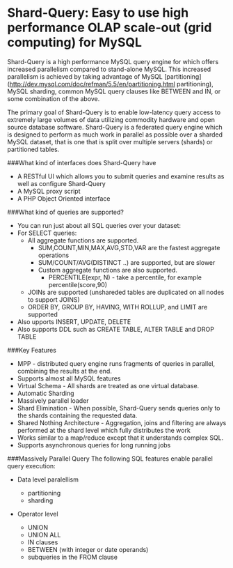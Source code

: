 Shard-Query: Easy to use high performance OLAP scale-out (grid computing) for MySQL
==
Shard-Query is a high performance MySQL query engine for which offers increased parallelism compared to stand-alone MySQL.  This increased parallelism is achieved by taking advantage of MySQL [partitioning](http://dev.mysql.com/doc/refman/5.5/en/partitioning.html partitioning), MySQL sharding, common MySQL query clauses like BETWEEN and IN, or some combination of the above.  

The primary goal of Shard-Query is to enable low-latency query access to extremely large volumes of data utilizing commodity hardware and open source database software.  Shard-Query is a federated query engine which is designed to perform as much work in parallel as possible over a sharded MySQL dataset, that is one that is split over multiple servers (shards) or partitioned tables.

###What kind of interfaces does Shard-Query have
  * A RESTful UI which allows you to submit queries and examine results as well as configure Shard-Query
  * A MySQL proxy script
  * A PHP Object Oriented interface

###What kind of queries are supported?
  * You can run just about all SQL queries over your dataset: 
  * For SELECT queries: 
    * All aggregate functions are supported.
      * SUM,COUNT,MIN,MAX,AVG,STD,VAR are the fastest aggregate operations
      * SUM/COUNT/AVG(DISTINCT ..) are supported, but are slower
      * Custom aggregate functions are also supported.
        * PERCENTILE(expr, N) - take a percentile, for example percentile(score,90)
    * JOINs are supported (unshareded tables are duplicated on all nodes to support JOINS)
    * ORDER BY, GROUP BY, HAVING, WITH ROLLUP, and LIMIT are supported
  * Also upports INSERT, UPDATE, DELETE 
  * Also supports DDL such as CREATE TABLE, ALTER TABLE and DROP TABLE

###Key Features
  * MPP - distributed query engine runs fragments of queries in parallel, combining the results at the end.  
  * Supports almost all MySQL features 
  * Virtual Schema - All shards are treated as one virtual database. 
  * Automatic Sharding
  * Massively parallel loader
  * Shard Elimination - When possible, Shard-Query sends queries only to the shards containing the requested data. 
  * Shared Nothing Architecture - Aggregation, joins and filtering are always performed at the shard level which fully distributes the work
  * Works similar to a map/reduce except that it understands complex SQL.
  * Supports asynchronous queries for long running jobs


###Massively Parallel Query
The following SQL features enable parallel query execution:
  * Data level paralellism
    * partitioning
    * sharding

  * Operator level 
    * UNION
    * UNION ALL
    * IN clauses
    * BETWEEN (with integer or date operands)
    * subqueries in the FROM clause
